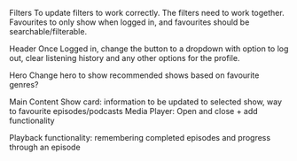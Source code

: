 Filters
To update filters to work correctly. The filters need to work together. Favourites to only show when logged in, and favourites should be searchable/filterable.

Header
Once Logged in, change the button to a dropdown with option to log out, clear listening history and any other options for the profile.

Hero
Change hero to show recommended shows based on favourite genres?

Main Content
Show card: information to be updated to selected show, way to favourite episodes/podcasts
Media Player: Open and close + add functionality

Playback functionality: remembering completed episodes and progress through an episode
